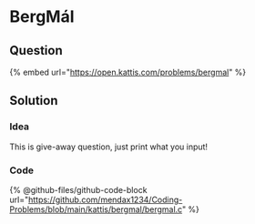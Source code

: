 # BergMál

## Question

{% embed url="https://open.kattis.com/problems/bergmal" %}

## Solution

### Idea

This is give-away question, just print what you input!

### Code

{% @github-files/github-code-block url="https://github.com/mendax1234/Coding-Problems/blob/main/kattis/bergmal/bergmal.c" %}
